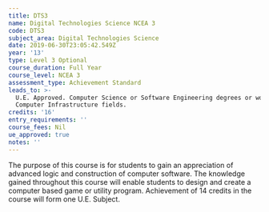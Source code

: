 ```yaml
---
title: DTS3
name: Digital Technologies Science NCEA 3
code: DTS3
subject_area: Digital Technologies Science
date: 2019-06-30T23:05:42.549Z
year: '13'
type: Level 3 Optional
course_duration: Full Year
course_level: NCEA 3
assessment_type: Achievement Standard
leads_to: >-
  U.E. Approved. Computer Science or Software Engineering degrees or work in the
  Computer Infrastructure fields.
credits: '16'
entry_requirements: ''
course_fees: Nil
ue_approved: true
notes: ''
---
```

The purpose of this course is for students to gain an appreciation of advanced logic and construction of computer software. The knowledge gained throughout this course will enable students to design and create a computer based game or utility program. Achievement of 14 credits in the course will form one U.E. Subject.
